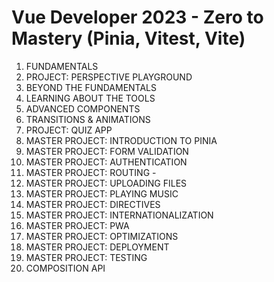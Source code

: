 # Vue Developer 2023 - Zero to Mastery (Pinia, Vitest, Vite)

1. FUNDAMENTALS 
2. PROJECT: PERSPECTIVE PLAYGROUND 
3. BEYOND THE FUNDAMENTALS 
4. LEARNING ABOUT THE TOOLS 
5. ADVANCED COMPONENTS 
6. TRANSITIONS & ANIMATIONS
7. PROJECT: QUIZ APP 
8. MASTER PROJECT: INTRODUCTION TO PINIA
9. MASTER PROJECT: FORM VALIDATION 
10. MASTER PROJECT: AUTHENTICATION 
11. MASTER PROJECT: ROUTING -
12. MASTER PROJECT: UPLOADING FILES 
13. MASTER PROJECT: PLAYING MUSIC 
14. MASTER PROJECT: DIRECTIVES 
15. MASTER PROJECT: INTERNATIONALIZATION 
16. MASTER PROJECT: PWA 
17. MASTER PROJECT: OPTIMIZATIONS
18. MASTER PROJECT: DEPLOYMENT 
19. MASTER PROJECT: TESTING 
20. COMPOSITION API